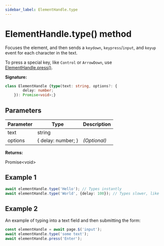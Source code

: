 ```yaml
---
sidebar_label: ElementHandle.type
---
```

# ElementHandle.type() method

Focuses the element, and then sends a `keydown`, `keypress`/`input`, and `keyup` event for each character in the text.

To press a special key, like `Control` or `ArrowDown`, use [ElementHandle.press()](./puppeteer.elementhandle.press.md).

**Signature:**

```typescript
class ElementHandle {type(text: string, options?: {
        delay: number;
    }): Promise<void>;}
```

## Parameters

|  Parameter | Type | Description |
|  --- | --- | --- |
|  text | string |  |
|  options | { delay: number; } | <i>(Optional)</i> |

**Returns:**

Promise&lt;void&gt;

## Example 1


```ts
await elementHandle.type('Hello'); // Types instantly
await elementHandle.type('World', {delay: 100}); // Types slower, like a user
```

## Example 2

An example of typing into a text field and then submitting the form:

```ts
const elementHandle = await page.$('input');
await elementHandle.type('some text');
await elementHandle.press('Enter');
```

